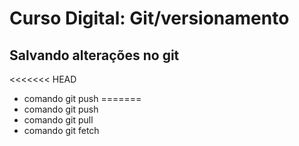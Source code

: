 # Curso Digital: Git/versionamento

## Salvando alterações no git

<<<<<<< HEAD
* comando git push
=======
* comando git push
* comando git pull
* comando git fetch